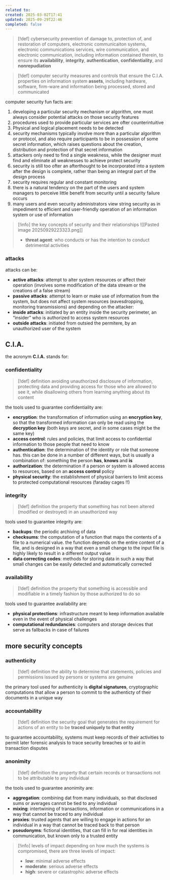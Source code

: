 ```yaml
---
related to:
created: 2025-03-02T17:41
updated: 2025-09-29T22:46
completed: false
---
```

>[!def] cybersecurity
>prevention of damage to, protection of, and restoration of computers, electronic communicaiton systems, electronic communications services, wire communication, and electronic communication, including information contained therein, to ensure its **availability**, **integrity**, **authentication**, **confidentiality**, and **nonrepudiation**

>[!def] computer security
measures and controls that ensure the C.I.A. properties on information system **assets**, including hardware, software, firm-ware and information being processed, stored and communicated

computer security fun facts are:
1. developing a particular security mechanism or algorithm, one must always consider potential attacks on those security features
2. procedures used to provide particular services are ofter counterintuitive
3. Physical and logical placement needs to be detected
4. security mechanisms typically involve more than a particular algorithm or protocol, and also require participants to be in possession of some secret information, which raises questions about the creation, distribution and protection of that secret information
5. attackers only need to find a single weakness, while the designer must find and eliminate all weaknesses to achieve protect security
6. security is still too ofter an afterthought to be incorporated into a system after the design is complete, rather than being an integral part of the design process
7. security requires regular and constant monitoring
8. there is a natural tendency on the part of the users and system managers to perceive little benefit from security until a security failure occurs
9. many users and even security administrators view string security as in impediment to efficient and user-friendly operation of an information system or use of information

>[!info] the key concepts of security and their relationships
![[Pasted image 20250929223323.png]]
>- **threat agent**: who conducts or has the intention to conduct detrimental activities
### attacks
attacks can be:
- **active attacks**: attempt to alter system resources or affect their operation (involves some modification of the data stream or the creations of a false stream)
- **passive attacks**: attempt to learn or make use of information from the system, but does not affect system resources (eavesdropping, monitoring transmissions)
and depending on the attacker:
- **inside attacks**: initiated by an entity inside the security perimeter, an “insider” who is authorized to access system resources
- **outside attacks**: initiated from outsied the permitere, by an unauthorized user of the system

## C.I.A.
the acronym **C.I.A.** stands for: 
### confidentiality 
>[!def] definition
>avoiding unauthorized disclosure of information, protecting data and providing access for those who are allowed to see it, while disallowing others from learning anything about its content

the tools used to guarantee confidentiality are:
- **encryption**: the transformation of information using an **encryption key**, so that the transformed information can only be read using the **decryption key** (both keys are secret, and in some cases might be the same key)
- **access control**: rules and policies, that limit access to confidential information to those people that need to know
- **authentication**: the determination of the identity or role that someone has. this can be done in a number of different ways, but is usually a combination of: something the person **has**, **knows** and **is**
- **authorization**: the determination if a person or system is allowed access to resources, based on an **access control** policy
- **physical security**: the establishment of physical barriers to limit access to protected computational resources (faraday cages !!)
### integrity
>[!def] definition
>the property that something has not been altered (modified or destroyed) in an unauthorized way

tools used to guarantee integrity are:
- **backups**: the periodic archiving of data
- **checksums**: the computation of a function that maps the contents of a file to a numerical value. the function depends on the entire content of a file, and is designed in a way that even a small change to the input file is highly likely to result in a different output value
- **data correcting codes**: methods for storing data in such a way that small changes can be easily detected and automatically corrected
### availability
>[!def] definition
>the property that something is accessible and modifiable in a timely fashion by those authorized to do so

tools used to guarantee availability are:
- **physical protections**: infrastructure meant to keep information available even in the event of physical challenges
- **computational redundancies**: computers and storage devices that serve as fallbacks in case of failures
## more security concepts
### authenticity
>[!def] definition
the ability to determine that statements, policies and permissions issued by persons or systems are genuine

the primary tool used for authenticity is **digital signatures**, cryptographic computations that allow a person to commit to the authenticty of their documents in a unique way
### accountability
>[!def] definition
the security goal that generates the requirement for actions of an entity to be **traced uniquely to that entity**

to guarantee accountability, systems must keep records of their activities to permit later forensic analysis to trace security breaches or to aid in transaction disputes
### anonimity
>[!def] definition
the property that certain records or transactions not to be attributable to any individual

the tools used to guarantee anonimity are:
- **aggregation**: combining dat from many individuals, so that disclosed sums or averages cannot be tied to any individual
- **mixing**: intertwining of transactions, information or communications in a way that cannot be traced to any individual
- **proxies**: trusted agents that are willing to engage in actions for an individual in a way that cannot be traced back to that person
- **pseudonyms**: fictional identities, that can fill in for real identities in communication, but known only to a trusted entity

>[!info] levels of impact
depending on how much the systems is compromised, there are three levels of impact:
>- **low**: minimal adverse effects
>- **moderate**: serious adverse effects
>- **high**: severe or catastrophic adverse effects